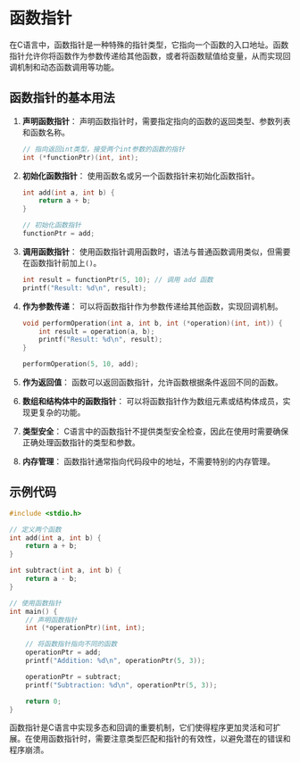 # 函数指针

在C语言中，函数指针是一种特殊的指针类型，它指向一个函数的入口地址。函数指针允许你将函数作为参数传递给其他函数，或者将函数赋值给变量，从而实现回调机制和动态函数调用等功能。

## 函数指针的基本用法

1. **声明函数指针**：
   声明函数指针时，需要指定指向的函数的返回类型、参数列表和函数名称。

   ```c
   // 指向返回int类型，接受两个int参数的函数的指针
   int (*functionPtr)(int, int);
   ```

2. **初始化函数指针**：
   使用函数名或另一个函数指针来初始化函数指针。

   ```c
   int add(int a, int b) {
       return a + b;
   }

   // 初始化函数指针
   functionPtr = add;
   ```

3. **调用函数指针**：
   使用函数指针调用函数时，语法与普通函数调用类似，但需要在函数指针前加上`()`。

   ```c
   int result = functionPtr(5, 10); // 调用 add 函数
   printf("Result: %d\n", result);
   ```

4. **作为参数传递**：
   可以将函数指针作为参数传递给其他函数，实现回调机制。

   ```c
   void performOperation(int a, int b, int (*operation)(int, int)) {
       int result = operation(a, b);
       printf("Result: %d\n", result);
   }

   performOperation(5, 10, add);
   ```

5. **作为返回值**：
   函数可以返回函数指针，允许函数根据条件返回不同的函数。

6. **数组和结构体中的函数指针**：
   可以将函数指针作为数组元素或结构体成员，实现更复杂的功能。

7. **类型安全**：
   C语言中的函数指针不提供类型安全检查，因此在使用时需要确保正确处理函数指针的类型和参数。

8. **内存管理**：
   函数指针通常指向代码段中的地址，不需要特别的内存管理。

## 示例代码

```c
#include <stdio.h>

// 定义两个函数
int add(int a, int b) {
    return a + b;
}

int subtract(int a, int b) {
    return a - b;
}

// 使用函数指针
int main() {
    // 声明函数指针
    int (*operationPtr)(int, int);

    // 将函数指针指向不同的函数
    operationPtr = add;
    printf("Addition: %d\n", operationPtr(5, 3));

    operationPtr = subtract;
    printf("Subtraction: %d\n", operationPtr(5, 3));

    return 0;
}
```

函数指针是C语言中实现多态和回调的重要机制，它们使得程序更加灵活和可扩展。在使用函数指针时，需要注意类型匹配和指针的有效性，以避免潜在的错误和程序崩溃。
